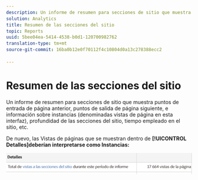 ```yaml
---
description: Un informe de resumen para secciones de sitio que muestra puntos de entrada de página anterior, puntos de salida de página siguiente, e información sobre instancias (denominadas vistas de página en esta interfaz), profundidad de las secciones del sitio, tiempo empleado en el sitio, etc.
solution: Analytics
title: Resumen de las secciones del sitio
topic: Reports
uuid: 5bee04ea-5414-4538-b0d1-120700982762
translation-type: tm+mt
source-git-commit: 16ba0b12e0f70112f4c10804d0a13c278388ecc2

---
```



# Resumen de las secciones del sitio

Un informe de resumen para secciones de sitio que muestra puntos de entrada de página anterior, puntos de salida de página siguiente, e información sobre instancias (denominadas vistas de página en esta interfaz), profundidad de las secciones del sitio, tiempo empleado en el sitio, etc.

De nuevo, las Vistas de páginas que se muestran dentro de **[!UICONTROL Detalles]deberían interpretarse como Instancias:**

![](assets/site_sec_summ.png)

